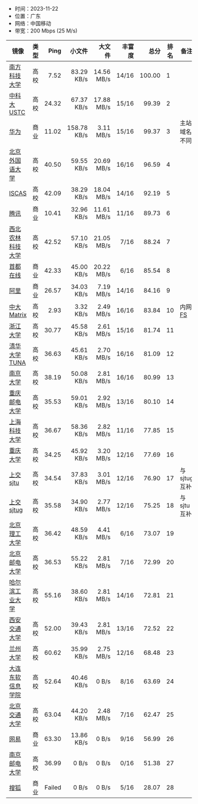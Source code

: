 * 时间：2023-11-22
* 位置：广东
* 网络：中国移动
* 带宽：200 Mbps (25 M/s)

| 镜像 | 类型 | Ping | 小文件 | 大文件 | 丰富度 | 总分 | 排名 | 备注 |
| --- | --- | --: | --: | --: | --: | --: | --- | --- |
| [南方科技大学](https://mirrors.sustech.edu.cn) | 高校 | 7.52 | 83.29 KB/s | 14.56 MB/s | 14/16 | 100.00 | 1 |  |
| [中科大 USTC](https://mirrors.ustc.edu.cn) | 高校 | 24.32 | 67.37 KB/s | 17.88 MB/s | 15/16 | 99.39 | 2 |  |
| [华为](https://repo.huaweicloud.com) | 商业 | 11.02 | 158.78 KB/s | 3.11 MB/s | 15/16 | 99.37 | 3 | 主站域名不同 |
| [北京外国语大学](https://mirrors.bfsu.edu.cn) | 高校 | 40.50 | 59.55 KB/s | 20.69 MB/s | 16/16 | 96.59 | 4 |  |
| [ISCAS](https://mirror.iscas.ac.cn/) | 高校 | 42.09 | 38.29 KB/s | 18.04 MB/s | 14/16 | 92.19 | 5 |  |
| [腾讯](https://mirrors.tencent.com) | 商业 | 10.41 | 32.96 KB/s | 11.61 MB/s | 11/16 | 89.73 | 6 |  |
| [西北农林科技大学](https://mirrors.nwafu.edu.cn) | 高校 | 42.52 | 57.10 KB/s | 21.05 MB/s | 7/16 | 88.24 | 7 |  |
| [首都在线](https://mirrors.yun-idc.com) | 商业 | 42.33 | 45.00 KB/s | 20.22 MB/s | 6/16 | 85.54 | 8 |  |
| [阿里](https://mirrors.aliyun.com) | 商业 | 26.57 | 34.03 KB/s | 7.19 MB/s | 14/16 | 84.16 | 9 |  |
| [中大 Matrix](https://mirrors.matrix.moe) | 高校 | 2.93 | 3.32 KB/s | 2.49 MB/s | 16/16 | 83.84 | 10 | 内网 [FS](mirrors.py#L132) |
| [浙江大学](https://mirrors.zju.edu.cn) | 高校 | 30.77 | 45.58 KB/s | 2.61 MB/s | 15/16 | 81.74 | 11 |  |
| [清华大学 TUNA](https://mirrors.tuna.tsinghua.edu.cn) | 高校 | 36.63 | 45.61 KB/s | 2.70 MB/s | 16/16 | 81.09 | 12 |  |
| [南京大学](https://mirrors.nju.edu.cn) | 高校 | 38.19 | 50.08 KB/s | 2.81 MB/s | 16/16 | 80.99 | 13 |  |
| [重庆邮电大学](https://mirrors.cqupt.edu.cn) | 高校 | 35.53 | 59.01 KB/s | 2.92 MB/s | 13/16 | 80.10 | 14 |  |
| [上海科技大学](https://mirrors.shanghaitech.edu.cn) | 高校 | 36.67 | 58.36 KB/s | 2.82 MB/s | 11/16 | 77.85 | 15 |  |
| [重庆大学](https://mirrors.cqu.edu.cn) | 高校 | 34.25 | 45.92 KB/s | 3.20 MB/s | 12/16 | 77.69 | 16 |  |
| [上交 sjtu](https://mirror.sjtu.edu.cn) | 高校 | 34.54 | 37.83 KB/s | 3.01 MB/s | 12/16 | 76.90 | 17 | 与 sjtug 互补 |
| [上交 sjtug](https://mirrors.sjtug.sjtu.edu.cn) | 高校 | 35.58 | 34.90 KB/s | 2.77 MB/s | 12/16 | 75.25 | 18 | 与 sjtu 互补 |
| [北京理工大学](https://mirror.bit.edu.cn) | 高校 | 36.42 | 48.59 KB/s | 4.41 MB/s | 6/16 | 73.07 | 19 |  |
| [北京邮电大学](https://mirrors.bupt.edu.cn) | 高校 | 36.53 | 55.22 KB/s | 2.81 MB/s | 7/16 | 72.99 | 20 |  |
| [哈尔滨工业大学](https://mirrors.hit.edu.cn) | 高校 | 55.16 | 38.60 KB/s | 2.81 MB/s | 14/16 | 72.81 | 21 |  |
| [西安交通大学](https://mirrors.xjtu.edu.cn) | 高校 | 52.00 | 39.43 KB/s | 2.81 MB/s | 13/16 | 72.52 | 22 |  |
| [兰州大学](https://mirror.lzu.edu.cn) | 高校 | 60.62 | 35.99 KB/s | 2.75 MB/s | 12/16 | 68.48 | 23 |  |
| [大连东软信息学院](https://mirrors.neusoft.edu.cn) | 高校 | 52.64 | 40.46 KB/s | 0 B/s | 8/16 | 63.69 | 24 |  |
| [北京交通大学](https://mirror.bjtu.edu.cn) | 高校 | 63.04 | 44.20 KB/s | 2.48 MB/s | 7/16 | 62.47 | 25 |  |
| [网易](https://mirrors.163.com) | 商业 | 63.30 | 13.86 KB/s | 0 B/s | 9/16 | 56.99 | 26 |  |
| [南京邮电大学](https://mirrors.njupt.edu.cn) | 高校 | 36.99 | 0 B/s | 0 B/s | 0/16 | 51.38 | 27 |  |
| [搜狐](https://mirrors.sohu.com) | 商业 | Failed | 0 B/s | 0 B/s | 5/16 | 28.07 | 28 |  |
